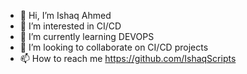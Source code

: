 - 👋 Hi, I’m Ishaq Ahmed
- 👀 I’m interested in CI/CD
- 🌱 I’m currently learning DEVOPS
- 💞️ I’m looking to collaborate on CI/CD projects
- 📫 How to reach me https://github.com/IshaqScripts
<!---
IshaqScripts/IshaqScripts is a ✨ special ✨ repository because its `README.md` (this file) appears on your GitHub profile.
You can click the Preview link to take a look at your changes.
--->
